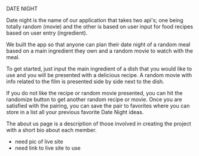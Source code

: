 DATE NIGHT

Date night is the name of our application that takes two api's; one being totally random (movie) and the other is based on user input for food recipes based on user entry (ingredient).

We built the app so that anyone can plan their date night of a random meal based on a main ingredient they own and a random movie to watch with the meal.

To get started, just input the main ingredient of a dish that you would like to use and you will be presented with a delicious recipe. A random movie with info related to the film is presented side by side next to the dish.

If you do not like the recipe or random movie presented, you can hit the randomize button to get another random recipe or movie. Once you are satisfied with the pairing, you can save the pair to favorites where you can store in a list all your previous favorite Date Night ideas.

The about us page is a description of those involved in creating the project with a short bio about each member.

- need pic of live site
- need link to live site to use